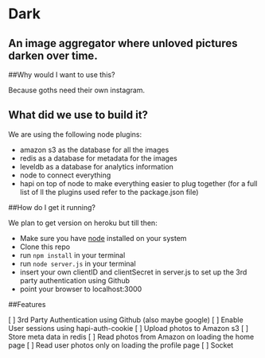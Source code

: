 # Dark
## An image aggregator where unloved pictures darken over time.

##Why would I want to use this?

Because goths need their own instagram.

## What did we use to build it?

We are using the following node plugins:
+ amazon s3 as the database for all the images
+ redis as a database for metadata for the images
+ leveldb as a database for analytics information
+ node to connect everything
+ hapi on top of node to make everything easier to plug together (for a full list of ll the plugins used refer to the package.json file)

##How do I get it running?

We plan to get version on heroku but till then:

+ Make sure you have [node](https://nodejs.org/) installed on your system
+ Clone this repo
+ run ```npm install``` in your terminal
+ run ```node server.js``` in your terminal
+ insert your own clientID and clientSecret in server.js to set up the 3rd party authentication using Github
+ point your browser to localhost:3000

##Features

[ ] 3rd Party Authentication using Github (also maybe google)
[ ] Enable User sessions using hapi-auth-cookie
[ ] Upload photos to Amazon s3
[ ] Store meta data in redis
[ ] Read photos from Amazon on loading the home page
[ ] Read user photos only on loading the profile page
[ ] Socket
